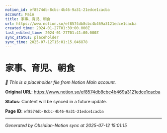```yaml
---
notion_id: ef8574db-8cbc-4b46-9a31-21edce1cacba
account: Main
title: 家事、育児、朝食
url: https://www.notion.so/ef8574db8cbc4b469a3121edce1cacba
created_time: 2024-01-27T01:39:00.000Z
last_edited_time: 2024-01-27T01:41:00.000Z
sync_status: placeholder
sync_time: 2025-07-12T15:01:15.046878
---
```


# 家事、育児、朝食

*🔄 This is a placeholder file from Notion Main account.*

**Original URL**: https://www.notion.so/ef8574db8cbc4b469a3121edce1cacba

**Status**: Content will be synced in a future update.

**Page ID**: `ef8574db-8cbc-4b46-9a31-21edce1cacba`

---

*Generated by Obsidian-Notion sync at 2025-07-12 15:01:15*
